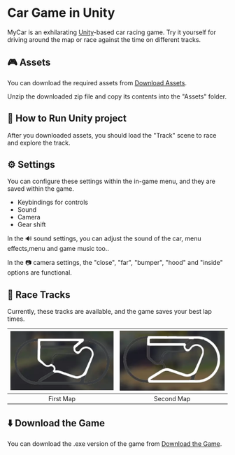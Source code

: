 # Car Game in Unity
MyCar is an exhilarating [Unity](https://unity.com/)-based car racing game. Try it yourself for driving around the map or race against the time on different tracks.

## 🎮 Assets
You can download the required assets from [Download Assets](https://drive.google.com/drive/folders/1Z34yM3h9uFAumyWXoSF9ablwVo-di7rp?usp=drive_link).

Unzip the downloaded zip file and copy its contents into the "Assets" folder.

## 🚀 How to Run Unity project
After you downloaded assets, you should load the "Track" scene to race and explore the track.

## ⚙️ Settings
You can configure these settings within the in-game menu, and they are saved within the game.
- Keybindings for controls
- Sound
- Camera
- Gear shift

In the 🔊 sound settings, you can adjust the sound of the car, menu effects,menu and game music too..

In the 📷 camera settings, the "close", "far", "bumper", "hood" and "inside" options are functional.

## 🏁 Race Tracks
Currently, these tracks are available, and the game saves your best lap times.

![First Map](Assets/UI/tracks/map.png) | ![Second Map](Assets/UI/tracks/10.png)
:-----------------------------------:|:------------------------------------:
First Map                            | Second Map

## ⬇️ Download the Game
You can download the .exe version of the game from [Download the Game](https://drive.google.com/drive/folders/11VRT0yN6IS5HW7ZBRlp8eMPFdEScizlN?usp=drive_link).
